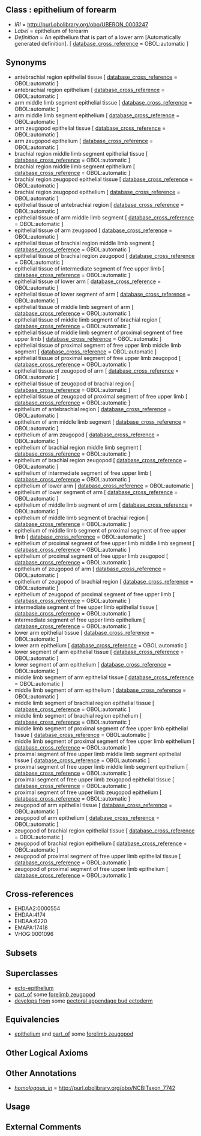 
## Class : epithelium of forearm

 * *IRI* = http://purl.obolibrary.org/obo/UBERON_0003247
 * *Label* = epithelium of forearm
 * *Definition* = An epithelium that is part of a lower arm [Automatically generated definition]. [ [database_cross_reference](../../ef/oboInOwl#hasDbXref.md) = OBOL:automatic ]

## Synonyms

 * antebrachial region epithelial tissue [ [database_cross_reference](../../ef/oboInOwl#hasDbXref.md) = OBOL:automatic ]
 * antebrachial region epithelium [ [database_cross_reference](../../ef/oboInOwl#hasDbXref.md) = OBOL:automatic ]
 * arm middle limb segment epithelial tissue [ [database_cross_reference](../../ef/oboInOwl#hasDbXref.md) = OBOL:automatic ]
 * arm middle limb segment epithelium [ [database_cross_reference](../../ef/oboInOwl#hasDbXref.md) = OBOL:automatic ]
 * arm zeugopod epithelial tissue [ [database_cross_reference](../../ef/oboInOwl#hasDbXref.md) = OBOL:automatic ]
 * arm zeugopod epithelium [ [database_cross_reference](../../ef/oboInOwl#hasDbXref.md) = OBOL:automatic ]
 * brachial region middle limb segment epithelial tissue [ [database_cross_reference](../../ef/oboInOwl#hasDbXref.md) = OBOL:automatic ]
 * brachial region middle limb segment epithelium [ [database_cross_reference](../../ef/oboInOwl#hasDbXref.md) = OBOL:automatic ]
 * brachial region zeugopod epithelial tissue [ [database_cross_reference](../../ef/oboInOwl#hasDbXref.md) = OBOL:automatic ]
 * brachial region zeugopod epithelium [ [database_cross_reference](../../ef/oboInOwl#hasDbXref.md) = OBOL:automatic ]
 * epithelial tissue of antebrachial region [ [database_cross_reference](../../ef/oboInOwl#hasDbXref.md) = OBOL:automatic ]
 * epithelial tissue of arm middle limb segment [ [database_cross_reference](../../ef/oboInOwl#hasDbXref.md) = OBOL:automatic ]
 * epithelial tissue of arm zeugopod [ [database_cross_reference](../../ef/oboInOwl#hasDbXref.md) = OBOL:automatic ]
 * epithelial tissue of brachial region middle limb segment [ [database_cross_reference](../../ef/oboInOwl#hasDbXref.md) = OBOL:automatic ]
 * epithelial tissue of brachial region zeugopod [ [database_cross_reference](../../ef/oboInOwl#hasDbXref.md) = OBOL:automatic ]
 * epithelial tissue of intermediate segment of free upper limb [ [database_cross_reference](../../ef/oboInOwl#hasDbXref.md) = OBOL:automatic ]
 * epithelial tissue of lower arm [ [database_cross_reference](../../ef/oboInOwl#hasDbXref.md) = OBOL:automatic ]
 * epithelial tissue of lower segment of arm [ [database_cross_reference](../../ef/oboInOwl#hasDbXref.md) = OBOL:automatic ]
 * epithelial tissue of middle limb segment of arm [ [database_cross_reference](../../ef/oboInOwl#hasDbXref.md) = OBOL:automatic ]
 * epithelial tissue of middle limb segment of brachial region [ [database_cross_reference](../../ef/oboInOwl#hasDbXref.md) = OBOL:automatic ]
 * epithelial tissue of middle limb segment of proximal segment of free upper limb [ [database_cross_reference](../../ef/oboInOwl#hasDbXref.md) = OBOL:automatic ]
 * epithelial tissue of proximal segment of free upper limb middle limb segment [ [database_cross_reference](../../ef/oboInOwl#hasDbXref.md) = OBOL:automatic ]
 * epithelial tissue of proximal segment of free upper limb zeugopod [ [database_cross_reference](../../ef/oboInOwl#hasDbXref.md) = OBOL:automatic ]
 * epithelial tissue of zeugopod of arm [ [database_cross_reference](../../ef/oboInOwl#hasDbXref.md) = OBOL:automatic ]
 * epithelial tissue of zeugopod of brachial region [ [database_cross_reference](../../ef/oboInOwl#hasDbXref.md) = OBOL:automatic ]
 * epithelial tissue of zeugopod of proximal segment of free upper limb [ [database_cross_reference](../../ef/oboInOwl#hasDbXref.md) = OBOL:automatic ]
 * epithelium of antebrachial region [ [database_cross_reference](../../ef/oboInOwl#hasDbXref.md) = OBOL:automatic ]
 * epithelium of arm middle limb segment [ [database_cross_reference](../../ef/oboInOwl#hasDbXref.md) = OBOL:automatic ]
 * epithelium of arm zeugopod [ [database_cross_reference](../../ef/oboInOwl#hasDbXref.md) = OBOL:automatic ]
 * epithelium of brachial region middle limb segment [ [database_cross_reference](../../ef/oboInOwl#hasDbXref.md) = OBOL:automatic ]
 * epithelium of brachial region zeugopod [ [database_cross_reference](../../ef/oboInOwl#hasDbXref.md) = OBOL:automatic ]
 * epithelium of intermediate segment of free upper limb [ [database_cross_reference](../../ef/oboInOwl#hasDbXref.md) = OBOL:automatic ]
 * epithelium of lower arm [ [database_cross_reference](../../ef/oboInOwl#hasDbXref.md) = OBOL:automatic ]
 * epithelium of lower segment of arm [ [database_cross_reference](../../ef/oboInOwl#hasDbXref.md) = OBOL:automatic ]
 * epithelium of middle limb segment of arm [ [database_cross_reference](../../ef/oboInOwl#hasDbXref.md) = OBOL:automatic ]
 * epithelium of middle limb segment of brachial region [ [database_cross_reference](../../ef/oboInOwl#hasDbXref.md) = OBOL:automatic ]
 * epithelium of middle limb segment of proximal segment of free upper limb [ [database_cross_reference](../../ef/oboInOwl#hasDbXref.md) = OBOL:automatic ]
 * epithelium of proximal segment of free upper limb middle limb segment [ [database_cross_reference](../../ef/oboInOwl#hasDbXref.md) = OBOL:automatic ]
 * epithelium of proximal segment of free upper limb zeugopod [ [database_cross_reference](../../ef/oboInOwl#hasDbXref.md) = OBOL:automatic ]
 * epithelium of zeugopod of arm [ [database_cross_reference](../../ef/oboInOwl#hasDbXref.md) = OBOL:automatic ]
 * epithelium of zeugopod of brachial region [ [database_cross_reference](../../ef/oboInOwl#hasDbXref.md) = OBOL:automatic ]
 * epithelium of zeugopod of proximal segment of free upper limb [ [database_cross_reference](../../ef/oboInOwl#hasDbXref.md) = OBOL:automatic ]
 * intermediate segment of free upper limb epithelial tissue [ [database_cross_reference](../../ef/oboInOwl#hasDbXref.md) = OBOL:automatic ]
 * intermediate segment of free upper limb epithelium [ [database_cross_reference](../../ef/oboInOwl#hasDbXref.md) = OBOL:automatic ]
 * lower arm epithelial tissue [ [database_cross_reference](../../ef/oboInOwl#hasDbXref.md) = OBOL:automatic ]
 * lower arm epithelium [ [database_cross_reference](../../ef/oboInOwl#hasDbXref.md) = OBOL:automatic ]
 * lower segment of arm epithelial tissue [ [database_cross_reference](../../ef/oboInOwl#hasDbXref.md) = OBOL:automatic ]
 * lower segment of arm epithelium [ [database_cross_reference](../../ef/oboInOwl#hasDbXref.md) = OBOL:automatic ]
 * middle limb segment of arm epithelial tissue [ [database_cross_reference](../../ef/oboInOwl#hasDbXref.md) = OBOL:automatic ]
 * middle limb segment of arm epithelium [ [database_cross_reference](../../ef/oboInOwl#hasDbXref.md) = OBOL:automatic ]
 * middle limb segment of brachial region epithelial tissue [ [database_cross_reference](../../ef/oboInOwl#hasDbXref.md) = OBOL:automatic ]
 * middle limb segment of brachial region epithelium [ [database_cross_reference](../../ef/oboInOwl#hasDbXref.md) = OBOL:automatic ]
 * middle limb segment of proximal segment of free upper limb epithelial tissue [ [database_cross_reference](../../ef/oboInOwl#hasDbXref.md) = OBOL:automatic ]
 * middle limb segment of proximal segment of free upper limb epithelium [ [database_cross_reference](../../ef/oboInOwl#hasDbXref.md) = OBOL:automatic ]
 * proximal segment of free upper limb middle limb segment epithelial tissue [ [database_cross_reference](../../ef/oboInOwl#hasDbXref.md) = OBOL:automatic ]
 * proximal segment of free upper limb middle limb segment epithelium [ [database_cross_reference](../../ef/oboInOwl#hasDbXref.md) = OBOL:automatic ]
 * proximal segment of free upper limb zeugopod epithelial tissue [ [database_cross_reference](../../ef/oboInOwl#hasDbXref.md) = OBOL:automatic ]
 * proximal segment of free upper limb zeugopod epithelium [ [database_cross_reference](../../ef/oboInOwl#hasDbXref.md) = OBOL:automatic ]
 * zeugopod of arm epithelial tissue [ [database_cross_reference](../../ef/oboInOwl#hasDbXref.md) = OBOL:automatic ]
 * zeugopod of arm epithelium [ [database_cross_reference](../../ef/oboInOwl#hasDbXref.md) = OBOL:automatic ]
 * zeugopod of brachial region epithelial tissue [ [database_cross_reference](../../ef/oboInOwl#hasDbXref.md) = OBOL:automatic ]
 * zeugopod of brachial region epithelium [ [database_cross_reference](../../ef/oboInOwl#hasDbXref.md) = OBOL:automatic ]
 * zeugopod of proximal segment of free upper limb epithelial tissue [ [database_cross_reference](../../ef/oboInOwl#hasDbXref.md) = OBOL:automatic ]
 * zeugopod of proximal segment of free upper limb epithelium [ [database_cross_reference](../../ef/oboInOwl#hasDbXref.md) = OBOL:automatic ]

## Cross-references

 * EHDAA2:0000554
 * EHDAA:4174
 * EHDAA:6220
 * EMAPA:17418
 * VHOG:0001096

## Subsets


## Superclasses

 * [ecto-epithelium](../../UBERON/71/UBERON_0010371.md)
 * [part_of](../../BFO/50/BFO_0000050.md) some [forelimb zeugopod](../../UBERON/86/UBERON_0002386.md)
 * [develops from](../../RO/02/RO_0002202.md) some [pectoral appendage bud ectoderm](../../UBERON/72/UBERON_0003372.md)

## Equivalencies

 * [epithelium](../../UBERON/83/UBERON_0000483.md) and [part_of](../../BFO/50/BFO_0000050.md) some [forelimb zeugopod](../../UBERON/86/UBERON_0002386.md)

## Other Logical Axioms


## Other Annotations

 * *[homologous_in](../../core#homologous/in/core#homologous_in.md)* = http://purl.obolibrary.org/obo/NCBITaxon_7742

## Usage


## External Comments

